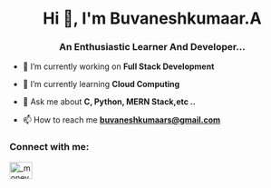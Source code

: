 <h1 align="center">Hi 👋, I'm Buvaneshkumaar.A</h1>
<h3 align="center">An Enthusiastic Learner And Developer...</h3>

- 🔭 I’m currently working on **Full Stack Development**

- 🌱 I’m currently learning **Cloud Computing**

- 💬 Ask me about **C, Python, MERN Stack,etc ..**

- 📫 How to reach me **buvaneshkumaars@gmail.com**

<h3 align="left">Connect with me:</h3>
<p align="left">
<a href="https://instagram.com/_money_hunger" target="blank"><img align="center" src="https://raw.githubusercontent.com/rahuldkjain/github-profile-readme-generator/master/src/images/icons/Social/instagram.svg" alt="_money_hunger" height="30" width="40" /></a>
</p>

